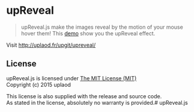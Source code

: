# upReveal

> upReveal.js make the images reveal by the motion of your mouse hover them!
This <a href="http://jsfiddle.net/bsozoo/cE48P">demo</a> show you the upReveal effect.

Visit http://uplaod.fr/upgit/upreveal/

## License

upReveal.js is licensed under [The MIT License (MIT)](http://opensource.org/licenses/MIT)
<br/>Copyright (c) 2015 uplaod

This license is also supplied with the release and source code.
<br/>As stated in the license, absolutely no warranty is provided.# upReveal.js
